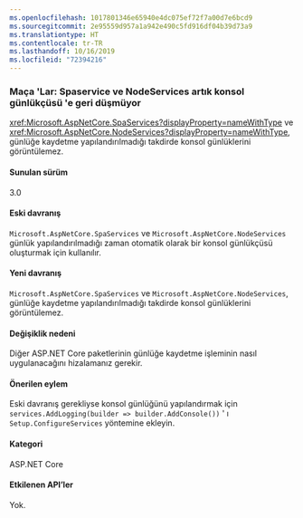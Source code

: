 ```yaml
---
ms.openlocfilehash: 1017801346e65940e4dc075ef72f7a00d7e6bcd9
ms.sourcegitcommit: 2e95559d957a1a942e490c5fd916df04b39d73a9
ms.translationtype: HT
ms.contentlocale: tr-TR
ms.lasthandoff: 10/16/2019
ms.locfileid: "72394216"
---
```

### <a name="spas-spaservices-and-nodeservices-no-longer-fall-back-to-console-logger"></a>Maça 'Lar: Spaservice ve NodeServices artık konsol günlükçüsü 'e geri düşmüyor

<xref:Microsoft.AspNetCore.SpaServices?displayProperty=nameWithType> ve <xref:Microsoft.AspNetCore.NodeServices?displayProperty=nameWithType>, günlüğe kaydetme yapılandırılmadığı takdirde konsol günlüklerini görüntülemez.

#### <a name="version-introduced"></a>Sunulan sürüm

3.0

#### <a name="old-behavior"></a>Eski davranış

`Microsoft.AspNetCore.SpaServices` ve `Microsoft.AspNetCore.NodeServices` günlük yapılandırılmadığı zaman otomatik olarak bir konsol günlükçüsü oluşturmak için kullanılır. 

#### <a name="new-behavior"></a>Yeni davranış

`Microsoft.AspNetCore.SpaServices` ve `Microsoft.AspNetCore.NodeServices`, günlüğe kaydetme yapılandırılmadığı takdirde konsol günlüklerini görüntülemez.

#### <a name="reason-for-change"></a>Değişiklik nedeni

Diğer ASP.NET Core paketlerinin günlüğe kaydetme işleminin nasıl uygulanacağını hizalamanız gerekir.

#### <a name="recommended-action"></a>Önerilen eylem

Eski davranış gerekliyse konsol günlüğünü yapılandırmak için `services.AddLogging(builder => builder.AddConsole())` ' ı `Setup.ConfigureServices` yöntemine ekleyin.

#### <a name="category"></a>Kategori

ASP.NET Core

#### <a name="affected-apis"></a>Etkilenen API’ler

Yok.

<!-- 

#### Affected APIs

Not detectable via API analysis

-->
